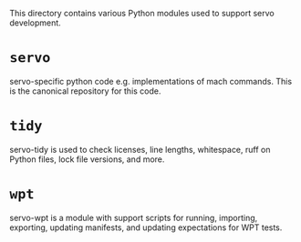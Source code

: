 This directory contains various Python modules used to support servo
development.

# `servo`

servo-specific python code e.g. implementations of mach commands. This
is the canonical repository for this code.

# `tidy`

servo-tidy is used to check licenses, line lengths, whitespace, ruff on
Python files, lock file versions, and more.

# `wpt`
servo-wpt is a module with support scripts for running, importing,
exporting, updating manifests, and updating expectations for WPT
tests.